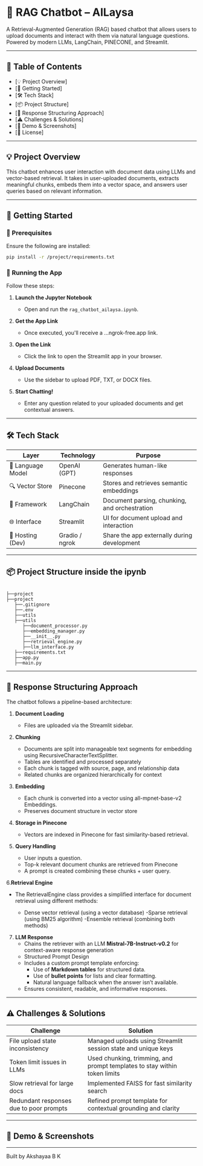 # 🤖 RAG Chatbot – AILaysa

A Retrieval-Augmented Generation (RAG) based chatbot that allows users to upload documents and interact with them via natural language questions. Powered by modern LLMs, LangChain, PINECONE, and Streamlit.

---

## 📌 Table of Contents
- [💡 Project Overview]
- [🚀 Getting Started]
- [🛠️ Tech Stack]
- [📦 Project Structure]
- [🧩 Response Structuring Approach]
- [⚠️ Challenges & Solutions]
- [📸 Demo & Screenshots]
- [📄 License]

---

## 💡 Project Overview

This chatbot enhances user interaction with document data using LLMs and vector-based retrieval. It takes in user-uploaded documents, extracts meaningful chunks, embeds them into a vector space, and answers user queries based on relevant information.

---

## 🚀 Getting Started

### 🔧 Prerequisites

Ensure the following are installed:
```bash
pip install -r /project/requirements.txt
```

### 📂 Running the App

Follow these steps:

1. **Launch the Jupyter Notebook**
   - Open and run the `rag_chatbot_ailaysa.ipynb`.

2. **Get the App Link**
   - Once executed, you'll receive a ...ngrok-free.app  link.

3. **Open the Link**
   - Click the link to open the Streamlit app in your browser.

4. **Upload Documents**
   - Use the sidebar to upload PDF, TXT, or DOCX files.

5. **Start Chatting!**
   - Enter any question related to your uploaded documents and get contextual answers.

---

## 🛠️ Tech Stack

| Layer | Technology | Purpose |
|-------|------------|---------|
| 💬 Language Model | OpenAI (GPT) | Generates human-like responses |
| 🔍 Vector Store | Pinecone | Stores and retrieves semantic embeddings |
| 🧱 Framework | LangChain | Document parsing, chunking, and orchestration |
| 🌐 Interface | Streamlit | UI for document upload and interaction |
| 🌉 Hosting (Dev) | Gradio / ngrok | Share the app externally during development |

---

## 📦 Project Structure inside the ipynb

```

├──project
├──project
   ├──.gitignore
   ├──.env
   ├──utils
   ├──utils
      ├──document_processor.py
      ├──embedding_manager.py
      ├──__init__.py
      ├──retrieval_engine.py
      ├──llm_interface.py
   ├──requirements.txt
   ├──app.py
   ├──main.py                      
```

---

## 🧩 Response Structuring Approach

The chatbot follows a pipeline-based architecture:

1. **Document Loading**
   - Files are uploaded via the Streamlit sidebar.

2. **Chunking**
   - Documents are split into manageable text segments for embedding using RecursiveCharacterTextSplitter.
   - Tables are identified and processed separately
   -  Each chunk is tagged with source, page, and relationship data
   -  Related chunks are organized hierarchically for context

3. **Embedding**
   - Each chunk is converted into a vector using all-mpnet-base-v2 Embeddings.
   - Preserves document structure in vector store

4. **Storage in Pinecone**
   - Vectors are indexed in Pinecone for fast similarity-based retrieval.

5. **Query Handling**
   - User inputs a question.
   - Top-k relevant document chunks are retrieved from Pinecone
   - A prompt is created combining these chunks + user query.

6.**Retrieval Engine**
   - The RetrievalEngine class provides a simplified interface for document retrieval using    different methods:

      - Dense vector retrieval (using a vector database)
      -Sparse retrieval (using BM25 algorithm)
      -Ensemble retrieval (combining both methods)

7. **LLM Response**
   - Chains the retriever with an LLM **Mistral-7B-Instruct-v0.2** for context-aware response generation
   -  Structured Prompt Design
   - Includes a custom prompt template enforcing:
     - Use of **Markdown tables** for structured data.
     - Use of **bullet points** for lists and clear formatting.
     - Natural language fallback when the answer isn’t available.
   - Ensures consistent, readable, and informative responses.

---


## ⚠️ Challenges & Solutions

| Challenge | Solution |
|-----------|----------|
| File upload state inconsistency | Managed uploads using Streamlit session state and unique keys |
| Token limit issues in LLMs | Used chunking, trimming, and prompt templates to stay within token limits |
| Slow retrieval for large docs | Implemented FAISS for fast similarity search |
| Redundant responses due to poor prompts | Refined prompt template for contextual grounding and clarity |

---

## 📸 Demo & Screenshots



---


Built by Akshayaa B K 
